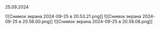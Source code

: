 25.09.2024

![[Снимок экрана 2024-09-25 в 20.53.21.png]]
![[Снимок экрана 2024-09-25 в 20.56.00.png]]
![[Снимок экрана 2024-09-25 в 20.58.08.png]]


